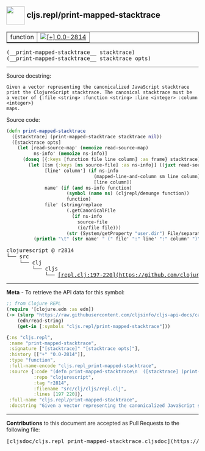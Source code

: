 ## <img width="48px" valign="middle" src="http://i.imgur.com/Hi20huC.png"> cljs.repl/print-mapped-stacktrace

 <table border="1">
<tr>

<td>function</td>
<td><a href="https://github.com/cljsinfo/cljs-api-docs/tree/0.0-2814"><img valign="middle" alt="[+] 0.0-2814" src="https://img.shields.io/badge/+-0.0--2814-lightgrey.svg"></a> </td>
</tr>
</table>

 <samp>
(__print-mapped-stacktrace__ stacktrace)<br>
</samp>
 <samp>
(__print-mapped-stacktrace__ stacktrace opts)<br>
</samp>

---




Source docstring:

```
Given a vector representing the canonicalized JavaScript stacktrace
print the ClojureScript stacktrace. The canonical stacktrace must be
a vector of {:file <string> :function <string> :line <integer> :column <integer>}
maps.
```

Source code:

```clj
(defn print-mapped-stacktrace
  ([stacktrace] (print-mapped-stacktrace stacktrace nil))
  ([stacktrace opts]
    (let [read-source-map' (memoize read-source-map)
          ns-info' (memoize ns-info)]
      (doseq [{:keys [function file line column] :as frame} stacktrace]
        (let [[sm {:keys [ns source-file] :as ns-info}] ((juxt read-source-map' ns-info') file)
              [line' column'] (if ns-info
                                (mapped-line-and-column sm line column)
                                [line column])
              name' (if (and ns-info function)
                      (symbol (name ns) (cljrepl/demunge function))
                      function)
              file' (string/replace
                      (.getCanonicalFile
                        (if ns-info
                          source-file
                          (io/file file)))
                      (str (System/getProperty "user.dir") File/separator) "")]
          (println "\t" (str name' " (" file' ":" line' ":" column' ")")))))))
```

 <pre>
clojurescript @ r2814
└── src
    └── clj
        └── cljs
            └── <ins>[repl.clj:197-220](https://github.com/clojure/clojurescript/blob/r2814/src/clj/cljs/repl.clj#L197-L220)</ins>
</pre>


---

__Meta__ - To retrieve the API data for this symbol:

```clj
;; from Clojure REPL
(require '[clojure.edn :as edn])
(-> (slurp "https://raw.githubusercontent.com/cljsinfo/cljs-api-docs/catalog/cljs-api.edn")
    (edn/read-string)
    (get-in [:symbols "cljs.repl/print-mapped-stacktrace"]))
```

```clj
{:ns "cljs.repl",
 :name "print-mapped-stacktrace",
 :signature ["[stacktrace]" "[stacktrace opts]"],
 :history [["+" "0.0-2814"]],
 :type "function",
 :full-name-encode "cljs.repl_print-mapped-stacktrace",
 :source {:code "(defn print-mapped-stacktrace\n  ([stacktrace] (print-mapped-stacktrace stacktrace nil))\n  ([stacktrace opts]\n    (let [read-source-map' (memoize read-source-map)\n          ns-info' (memoize ns-info)]\n      (doseq [{:keys [function file line column] :as frame} stacktrace]\n        (let [[sm {:keys [ns source-file] :as ns-info}] ((juxt read-source-map' ns-info') file)\n              [line' column'] (if ns-info\n                                (mapped-line-and-column sm line column)\n                                [line column])\n              name' (if (and ns-info function)\n                      (symbol (name ns) (cljrepl/demunge function))\n                      function)\n              file' (string/replace\n                      (.getCanonicalFile\n                        (if ns-info\n                          source-file\n                          (io/file file)))\n                      (str (System/getProperty \"user.dir\") File/separator) \"\")]\n          (println \"\\t\" (str name' \" (\" file' \":\" line' \":\" column' \")\")))))))",
          :repo "clojurescript",
          :tag "r2814",
          :filename "src/clj/cljs/repl.clj",
          :lines [197 220]},
 :full-name "cljs.repl/print-mapped-stacktrace",
 :docstring "Given a vector representing the canonicalized JavaScript stacktrace\nprint the ClojureScript stacktrace. The canonical stacktrace must be\na vector of {:file <string> :function <string> :line <integer> :column <integer>}\nmaps."}

```

---

__Contributions__ to this document are accepted as Pull Requests to the following file:

 <pre>
[cljsdoc/cljs.repl_print-mapped-stacktrace.cljsdoc](https://github.com/cljsinfo/cljs-api-docs/blob/master/cljsdoc/cljs.repl_print-mapped-stacktrace.cljsdoc)
</pre>

